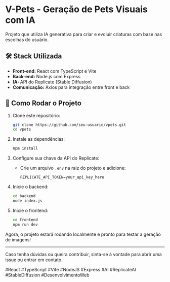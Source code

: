 # V-Pets - Geração de Pets Visuais com IA

Projeto que utiliza IA generativa para criar e evoluir criaturas com base nas escolhas do usuário.

## 🛠 Stack Utilizada
- **Front-end:** React com TypeScript e Vite
- **Back-end:** Node.js com Express
- **IA:** API do Replicate (Stable Diffusion)
- **Comunicação:** Axios para integração entre front e back

## 🚀 Como Rodar o Projeto

1. Clone este repositório:
   ```sh
   git clone https://github.com/seu-usuario/vpets.git
   cd vpets
   ```

2. Instale as dependências:
   ```sh
   npm install
   ```

3. Configure sua chave da API do Replicate:
   - Crie um arquivo `.env` na raiz do projeto e adicione:
     ```
     REPLICATE_API_TOKEN=your_api_key_here
     ```

4. Inicie o backend:
   ```sh
   cd backend
   node index.js
   ```

5. Inicie o frontend:
   ```sh
   cd frontend
   npm run dev
   ```

Agora, o projeto estará rodando localmente e pronto para testar a geração de imagens!

---

Caso tenha dúvidas ou queira contribuir, sinta-se à vontade para abrir uma issue ou entrar em contato.

#React #TypeScript #Vite #NodeJS #Express #AI #ReplicateAI #StableDiffusion #DesenvolvimentoWeb

